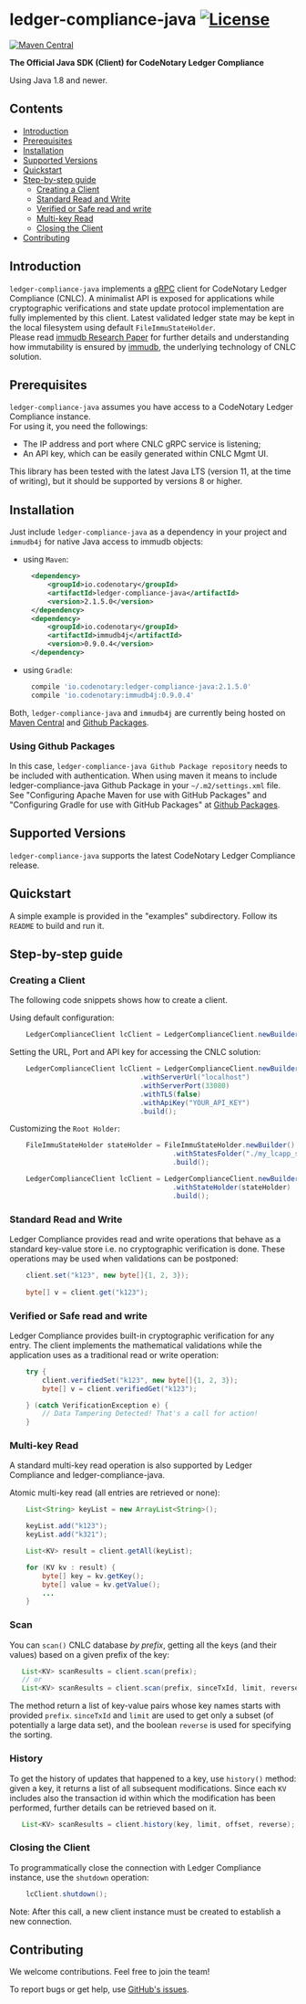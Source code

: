 # ledger-compliance-java [![License](https://img.shields.io/github/license/vchain-us/ledger-compliance-java)](LICENSE)

[![Maven Central](https://img.shields.io/maven-central/v/io.codenotary/ledger-compliance-java.svg?label=Maven%20Central)](https://search.maven.org/search?q=g:%22io.codenotary%22%20AND%20a:%22ledger-compliance-java%22)

__The Official Java SDK (Client) for CodeNotary Ledger Compliance__

Using Java 1.8 and newer.

## Contents

- [Introduction](#introduction)
- [Prerequisites](#prerequisites)
- [Installation](#installation)
- [Supported Versions](#supported-versions)
- [Quickstart](#quickstart)
- [Step-by-step guide](#step-by-step-guide)
    * [Creating a Client](#creating-a-client)
    * [Standard Read and Write](#standard-read-and-write)
    * [Verified or Safe read and write](#verified-or-safe-read-and-write)
    * [Multi-key Read](#multi-key-read)
    * [Closing the Client](#closing-the-client)
- [Contributing](#contributing)

## Introduction

`ledger-compliance-java` implements a [gRPC] client for CodeNotary Ledger Compliance (CNLC). A minimalist API is exposed for applications while
cryptographic verifications and state update protocol implementation are fully implemented by this client.
Latest validated ledger state may be kept in the local filesystem using default `FileImmuStateHolder`.<br/>
Please read [immudb Research Paper] for further details and understanding how immutability is ensured by [immudb], the underlying technology of
CNLC solution.

[gRPC]: https://grpc.io/
[immudb Research Paper]: https://immudb.io/
[immudb]: https://immudb.io/

## Prerequisites

`ledger-compliance-java` assumes you have access to a CodeNotary Ledger Compliance instance.<br/>
For using it, you need the followings:
- The IP address and port where CNLC gRPC service is listening; 
- An API key, which can be easily generated within CNLC Mgmt UI.

This library has been tested with the latest Java LTS (version 11, at the time of writing), but it should be supported
by versions 8 or higher.

## Installation

Just include `ledger-compliance-java` as a dependency in your project and `immudb4j` for native Java access to immudb
objects:

- using `Maven`:
  ```xml
    <dependency>
        <groupId>io.codenotary</groupId>
        <artifactId>ledger-compliance-java</artifactId>
        <version>2.1.5.0</version>
    </dependency> 
    <dependency>
        <groupId>io.codenotary</groupId>
        <artifactId>immudb4j</artifactId>
        <version>0.9.0.4</version>
    </dependency> 
  ```
- using `Gradle`:
  ```groovy
    compile 'io.codenotary:ledger-compliance-java:2.1.5.0'
    compile 'io.codenotary:immudb4j:0.9.0.4'
  ```

Both, `ledger-compliance-java` and `immudb4j` are currently being hosted on [Maven Central] and [Github Packages].

[Github Packages]: https://docs.github.com/en/packages
[Maven Central]: https://search.maven.org/artifact/io.codenotary/ledger-compliance-java

### Using Github Packages

In this case, `ledger-compliance-java Github Package repository` needs to be included with authentication.
When using maven it means to include ledger-compliance-java Github Package in your `~/.m2/settings.xml`
file. See "Configuring Apache Maven for use with GitHub Packages" and "Configuring Gradle for use with GitHub Packages" 
at [Github Packages].

## Supported Versions

`ledger-compliance-java` supports the latest CodeNotary Ledger Compliance release.

## Quickstart

A simple example is provided in the "examples" subdirectory.
Follow its `README` to build and run it.

## Step-by-step guide

### Creating a Client

The following code snippets shows how to create a client.

Using default configuration:
```java
    LedgerComplianceClient lcClient = LedgerComplianceClient.newBuilder().build();
```

Setting the URL, Port and API key for accessing the CNLC solution:
```java
    LedgerComplianceClient lcClient = LedgerComplianceClient.newBuilder()
                                .withServerUrl("localhost")
                                .withServerPort(33080)
                                .withTLS(false)
                                .withApiKey("YOUR_API_KEY")
                                .build();
```

Customizing the `Root Holder`:
```java
    FileImmuStateHolder stateHolder = FileImmuStateHolder.newBuilder()
                                        .withStatesFolder("./my_lcapp_states")
                                        .build();

    LedgerComplianceClient lcClient = LedgerComplianceClient.newBuilder()
                                        .withStateHolder(stateHolder)
                                        .build();
```

### Standard Read and Write

Ledger Compliance provides read and write operations that behave as a standard
key-value store i.e. no cryptographic verification is done. These operations
may be used when validations can be postponed:

```java
    client.set("k123", new byte[]{1, 2, 3});
    
    byte[] v = client.get("k123");
```

### Verified or Safe read and write

Ledger Compliance provides built-in cryptographic verification for any entry. The client
implements the mathematical validations while the application uses as a traditional
read or write operation:

```java
    try {
        client.verifiedSet("k123", new byte[]{1, 2, 3});
        byte[] v = client.verifiedGet("k123");

    } (catch VerificationException e) {
        // Data Tampering Detected! That's a call for action!
    }
```

### Multi-key Read

A standard multi-key read operation is also supported by Ledger Compliance and ledger-compliance-java.

Atomic multi-key read (all entries are retrieved or none):

```java
    List<String> keyList = new ArrayList<String>();

    keyList.add("k123");
    keyList.add("k321");

    List<KV> result = client.getAll(keyList);

    for (KV kv : result) {
        byte[] key = kv.getKey();
        byte[] value = kv.getValue();
        ...
    }
```

### Scan

You can `scan()` CNLC database _by prefix_, getting all the keys (and their values) based on a given prefix of the key:

```java
   List<KV> scanResults = client.scan(prefix);
   // or
   List<KV> scanResults = client.scan(prefix, sinceTxId, limit, reverse);
```

The method return a list of key-value pairs whose key names starts with provided `prefix`.
`sinceTxId` and `limit` are used to get only a subset (of potentially a large data set), 
and the boolean `reverse` is used for specifying the sorting.

### History

To get the history of updates that happened to a key, use `history()` method: given a key,
it returns a list of all subsequent modifications. Since each `KV` includes also the transaction id
within which the modification has been performed, further details can be retrieved based on it.

```java
   List<KV> scanResults = client.history(key, limit, offset, reverse);
```

### Closing the Client

To programmatically close the connection with Ledger Compliance instance, use the `shutdown` operation:
 
```java
    lcClient.shutdown();
```

Note: After this call, a new client instance must be created to establish a new connection.

## Contributing

We welcome contributions. Feel free to join the team!

To report bugs or get help, use [GitHub's issues].

[GitHub's issues]: https://github.com/vchain-us/ledger-compliance-java
